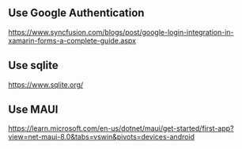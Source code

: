 ## Use Google Authentication
https://www.syncfusion.com/blogs/post/google-login-integration-in-xamarin-forms-a-complete-guide.aspx

## Use sqlite
https://www.sqlite.org/

## Use MAUI
https://learn.microsoft.com/en-us/dotnet/maui/get-started/first-app?view=net-maui-8.0&tabs=vswin&pivots=devices-android
